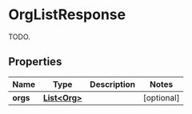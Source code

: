 

# OrgListResponse

TODO.
## Properties

Name | Type | Description | Notes
------------ | ------------- | ------------- | -------------
**orgs** | [**List&lt;Org&gt;**](Org.md) |  |  [optional]



